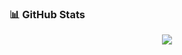 ### 📊 GitHub Stats
<div align="center">
  <img align="center" src="https://github-readme-stats.vercel.app/api/top-langs/?username=ariyavas&hide=VHDL&layout=compact&langs_count=6" />
</div>
